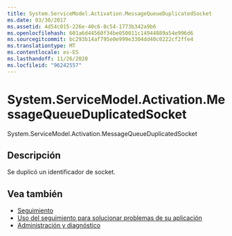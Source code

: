```yaml
---
title: System.ServiceModel.Activation.MessageQueueDuplicatedSocket
ms.date: 03/30/2017
ms.assetid: 4d54c015-226e-40c6-8c54-1773b342a9b6
ms.openlocfilehash: 601a6d44560f34be050011c14944889a54e996d6
ms.sourcegitcommit: bc293b14af795e0e999e3304dd40c0222cf2ffe4
ms.translationtype: MT
ms.contentlocale: es-ES
ms.lasthandoff: 11/26/2020
ms.locfileid: "96242557"
---
```

# <a name="systemservicemodelactivationmessagequeueduplicatedsocket"></a>System.ServiceModel.Activation.MessageQueueDuplicatedSocket

System.ServiceModel.Activation.MessageQueueDuplicatedSocket  
  
## <a name="description"></a>Descripción  

 Se duplicó un identificador de socket.  
  
## <a name="see-also"></a>Vea también

- [Seguimiento](index.md)
- [Uso del seguimiento para solucionar problemas de su aplicación](using-tracing-to-troubleshoot-your-application.md)
- [Administración y diagnóstico](../index.md)
